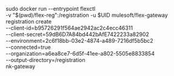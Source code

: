sudo docker run --entrypoint flexctl \
 -v "$(pwd)/flex-reg":/registration -u $UID mulesoft/flex-gateway \
 registration create \
 --client-id=b95726291f564ae2942ac2c4ecc46311 \
 --client-secret=59dB6D7A84bd442bAfE7422233a82902 \
 --environment=2c6f18bb-03e2-4874-a489-7216df5b5bc2 \
 --connected=true \
 --organization=a6ea8ce7-6d5f-41ee-a802-5505e8833854 \
 --output-directory=/registration \
 nk-gateway
